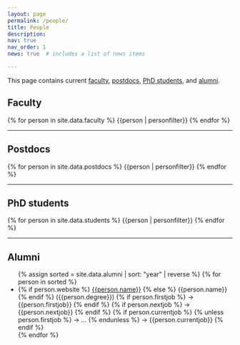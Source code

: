 ```yaml
---
layout: page
permalink: /people/
title: People
description:
nav: true
nav_order: 1
news: true  # includes a list of news items

---
```

<!-- <article>
    {% if page.news %}
      {% include news.html %}
    {% endif %}
</article> -->

<p>
  This page contains current <a href="#fac">faculty</a>, <a href="#postdocs">postdocs</a>, <a href="#phd">PhD students</a>, and <a href="#alum">alumni</a>. 
</p>

<a name="fac"></a>
<h2>Faculty</h2>
<div class="row">
  {% for person in site.data.faculty %}
    {{person | personfilter}}
  {% endfor %}
</div>


<hr>

<a name="postdocs"></a>
<h2>Postdocs</h2>
<div class="row">
  {% for person in site.data.postdocs %}
    {{person | personfilter}}
  {% endfor %}
</div>

<hr>

<a name="phd"></a>
<h2>PhD students</h2>
<div class="row">
  {% for person in site.data.students %}
    {{person | personfilter}}
  {% endfor %}
</div>
<hr>

<a name="alum"></a>
<h2>Alumni</h2>


<ul>
  {% assign sorted = site.data.alumni | sort: "year" | reverse %}
  {% for person in sorted %}
    <li>
      {% if person.website %}
        <a href="{{person.website}}" target="_blank">{{person.name}}</a>
      {% else %}
        {{person.name}}
      {% endif %}
      ({{person.degree}})
      {% if person.firstjob %}
        → {{person.firstjob}}
      {% endif %}
      {% if person.nextjob %}
        → {{person.nextjob}}
      {% endif %}
      {% if person.currentjob %}
        {% unless person.firstjob %}
          → &hellip;
        {% endunless %}
        → {{person.currentjob}}
      {% endif %}
    </li>
  {% endfor %}
</ul>

  
